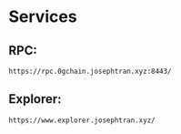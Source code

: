 # Services



## RPC:

```
https://rpc.0gchain.josephtran.xyz:8443/
```

## Explorer:

```
https://www.explorer.josephtran.xyz/
```

